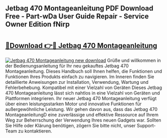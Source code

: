 ## Jetbag 470 Montageanleitung PDF Download Free - Part-wDa User Guide Repair - Service Owner Edition fNirp

# <h2><a href="http://df7rvxa.blite.top/?on=Jetbag+470+Montageanleitung">🔗Download 👉🔴 Jetbag 470 Montageanleitung</a></h2>

[![Jetbag 470 Montageanleitung new download](https://i.imgur.com/lujVjoI.png)](http://df7rvxa.blite.top/?on=Jetbag+470+Montageanleitung)
Grüße und willkommen in der Bedienungsanleitung für Ihr neu gekauftes Jetbag 470 Montageanleitung. Dieses Handbuch soll Ihnen helfen, die Funktionen und Funktionen Ihres Produkts einfach zu navigieren. Im Inneren finden Sie detaillierte Anweisungen zur Installation, Verwendung, Wartung und Fehlerbehebung. Kompatibel mit einer Vielzahl von Geräten Dieses Jetbag 470 Montageanleitung lässt sich nahtlos in eine Vielzahl von Geräten und Plattformen integrieren. Ihr neuer Jetbag 470 Montageanleitung verfügt über einen leistungsstarken Motor und innovative Funktionen für außergewöhnliche Leistung. Wir gehen davon aus, dass das Jetbag 470 MontageanleitungD eine zuverlässige und effektive Ressource auf Ihrem Weg zur Beherrschung der Verwendung Ihres neuen Gadgets war. Sollten Sie Hilfe oder Klärung benötigen, zögern Sie bitte nicht, unser Support-Team zu kontaktieren.
